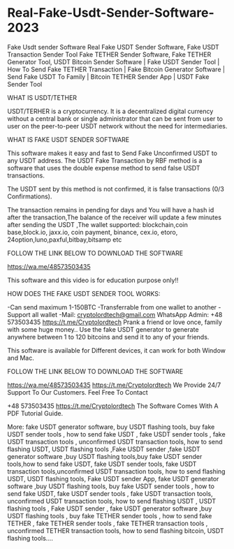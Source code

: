 # Real-Fake-Usdt-Sender-Software-2023
Fake Usdt sender Software 
Real Fake USDT Sender Software, Fake USDT Transaction Sender Tool
Fake TETHER Sender Software, Fake TETHER Generator Tool, USDT Bitcoin Sender Software | Fake  USDT Sender Tool | How To Send Fake TETHER Transaction | Fake Bitcoin Generator Software | Send Fake USDT To Family | Bitcoin TETHER Sender App | USDT Fake Sender Tool

WHAT IS USDT/TETHER

USDT/TERHER is a cryptocurrency. It is a decentralized digital currency without a central bank or single administrator that can be sent from user to user on the peer-to-peer USDT network without the need for intermediaries.

WHAT IS FAKE USDT SENDER SOFTWARE 

This software makes it easy and fast to Send Fake Unconfirmed USDT to any USDT address. The USDT Fake Transaction by RBF method is a software that uses the double expense method to send false USDT transactions.

The USDT sent by this method is not confirmed, it is false transactions (0/3 Confirmations).

The transaction remains in pending for days and You will have a hash id after the transaction,The balance of the receiver will update a few minutes after sending the USDT ,The wallet supported: blockchain,coin base,block.io, jaxx.io, coin payment, binance, cex.io, etoro, 24option,luno,paxful,bitbay,bitsamp etc

FOLLOW THE LINK BELOW TO DOWNLOAD THE SOFTWARE 

https://wa.me/48573503435

This software and this video is for education purpose only!!

HOW DOES THE FAKE USDT SENDER TOOL WORKS:

-Can send maximum 1-150BTC
-Transferrable from one wallet to another
-Support all wallet
-Mail: cryptolordtech@gmail.com
WhatsApp Admin: +48 573503435
https://t.me/Cryptolordtech
Prank a friend or love once, family with some huge money..
Use the fake USDT generator to generate anywhere between 1 to 120 bitcoins and send it to any of your friends.

This software is available for Different devices, it can work for both Window and Mac.

FOLLOW THE LINK BELOW TO DOWNLOAD THE SOFTWARE 

https://wa.me/48573503435
https://t.me/Cryptolordtech
We Provide 24/7 Support To Our Customers. Feel Free To Contact

+48 573503435
https://t.me/Cryptolordtech
The Software Comes With A PDF Tutorial Guide.


More: fake USDT generator software, buy USDT flashing tools, buy fake USDT sender tools , how to send fake USDT , fake USDT sender tools , fake USDT transaction tools , unconfirmed USDT transaction tools, how to send flashing USDT, USDT flashing tools ,Fake USDT sender ,fake USDT generator software ,buy USDT flashing tools,buy fake USDT sender tools,how to send fake USDT, fake USDT sender tools, fake USDT transaction tools,unconfirmed USDT transaction tools, how to send flashing USDT, USDT flashing tools, Fake USDT sender App, fake USDT generator software ,buy  USDT flashing tools, buy fake USDT sender tools , how to send fake USDT, fake USDT sender tools , fake USDT transaction tools, unconfirmed USDT transaction tools, how to send flashing USDT , USDT flashing tools , Fake USDT sender , fake USDT generator software ,buy USDT flashing tools , buy fake TETHER sender tools , how to send fake TETHER , fake TETHER sender tools , fake TETHER transaction tools , unconfirmed TETHER transaction tools, how to send flashing bitcoin, USDT flashing tools....
